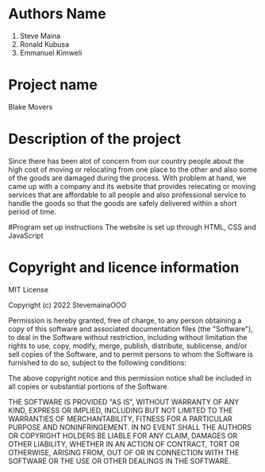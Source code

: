 # Authors Name
1. Steve Maina
2. Ronald Kubusa
3. Emmanuel Kimweli

# Project name
Blake Movers

# Description of the project
 Since there has been alot of concern from our country people about the high cost of moving or relocating from one place to the other and also some of the goods are damaged during the process. With problem at hand, we came up with a company and its website that provides relecating  or moving services that are affordable to all people and also professional service to handle the goods so that the goods are safely delivered within a short period of time.
 
 #Program set up instructions
 The website is set up through HTML, CSS and JavaScript
 
 # Copyright and licence information
 MIT License

Copyright (c) 2022 StevemainaOOO

Permission is hereby granted, free of charge, to any person obtaining a copy of this software and associated documentation files (the "Software"), to deal in the Software without restriction, including without limitation the rights to use, copy, modify, merge, publish, distribute, sublicense, and/or sell copies of the Software, and to permit persons to whom the Software is furnished to do so, subject to the following conditions:

The above copyright notice and this permission notice shall be included in all copies or substantial portions of the Software.

THE SOFTWARE IS PROVIDED "AS IS", WITHOUT WARRANTY OF ANY KIND, EXPRESS OR IMPLIED, INCLUDING BUT NOT LIMITED TO THE WARRANTIES OF MERCHANTABILITY, FITNESS FOR A PARTICULAR PURPOSE AND NONINFRINGEMENT. IN NO EVENT SHALL THE AUTHORS OR COPYRIGHT HOLDERS BE LIABLE FOR ANY CLAIM, DAMAGES OR OTHER LIABILITY, WHETHER IN AN ACTION OF CONTRACT, TORT OR OTHERWISE, ARISING FROM, OUT OF OR IN CONNECTION WITH THE SOFTWARE OR THE USE OR OTHER DEALINGS IN THE SOFTWARE.

 

